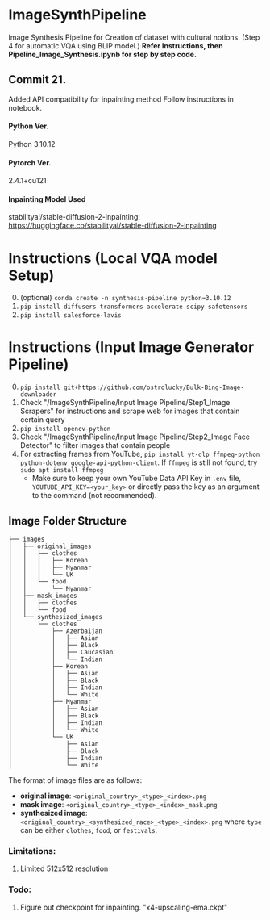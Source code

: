 # ImageSynthPipeline

Image Synthesis Pipeline for Creation of dataset with cultural notions. (Step 4 for automatic VQA using BLIP model.)
**Refer Instructions, then Pipeline_Image_Synthesis.ipynb for step by step code.**

## Commit 21.

Added API compatibility for inpainting method
Follow instructions in notebook.

#### Python Ver.

Python 3.10.12

#### Pytorch Ver.

2.4.1+cu121

#### Inpainting Model Used

stabilityai/stable-diffusion-2-inpainting: https://huggingface.co/stabilityai/stable-diffusion-2-inpainting

# Instructions (Local VQA model Setup)

0. (optional) `conda create -n synthesis-pipeline python=3.10.12`
1. `pip install diffusers transformers accelerate scipy safetensors`
2. `pip install salesforce-lavis`

# Instructions (Input Image Generator Pipeline)

0. `pip install git+https://github.com/ostrolucky/Bulk-Bing-Image-downloader`
1. Check "/ImageSynthPipeline/Input Image Pipeline/Step1_Image Scrapers" for instructions and scrape web for images that contain certain query
2. `pip install opencv-python`
3. Check "/ImageSynthPipeline/Input Image Pipeline/Step2_Image Face Detector" to filter images that contain people
4. For extracting frames from YouTube, `pip install yt-dlp ffmpeg-python python-dotenv google-api-python-client`. If `ffmpeg` is still not found, try `sudo apt install ffmpeg`
   - Make sure to keep your own YouTube Data API Key in `.env` file, `YOUTUBE_API_KEY=<your_key>` or directly pass the key as an argument to the command (not recommended).

## Image Folder Structure

```
├── images
│   ├── original_images
│   │   ├── clothes
│   │   │   ├── Korean
│   │   │   ├── Myanmar
│   │   │   └── UK
│   │   └── food
│   │       └── Myanmar
│   ├── mask_images
│   │   ├── clothes
│   │   └── food
│   └── synthesized_images
│       └── clothes
│           ├── Azerbaijan
│           │   ├── Asian
│           │   ├── Black
│           │   ├── Caucasian
│           │   └── Indian
│           ├── Korean
│           │   ├── Asian
│           │   ├── Black
│           │   ├── Indian
│           │   └── White
│           ├── Myanmar
│           │   ├── Asian
│           │   ├── Black
│           │   ├── Indian
│           │   └── White
│           └── UK
│               ├── Asian
│               ├── Black
│               ├── Indian
│               └── White
```

The format of image files are as follows:

- **original image**: `<original_country>_<type>_<index>.png`
- **mask image**: `<original_country>_<type>_<index>_mask.png`
- **synthesized image**: `<original_country>_<synthesized_race>_<type>_<index>.png`
  where `type` can be either `clothes`, `food`, or `festivals`.

### Limitations:

1. Limited 512x512 resolution

### Todo:

1. Figure out checkpoint for inpainting. "x4-upscaling-ema.ckpt"
